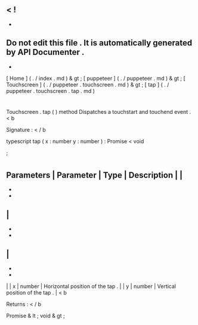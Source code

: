 <
!
-
-
Do
not
edit
this
file
.
It
is
automatically
generated
by
API
Documenter
.
-
-
>
[
Home
]
(
.
/
index
.
md
)
&
gt
;
[
puppeteer
]
(
.
/
puppeteer
.
md
)
&
gt
;
[
Touchscreen
]
(
.
/
puppeteer
.
touchscreen
.
md
)
&
gt
;
[
tap
]
(
.
/
puppeteer
.
touchscreen
.
tap
.
md
)
#
#
Touchscreen
.
tap
(
)
method
Dispatches
a
touchstart
and
touchend
event
.
<
b
>
Signature
:
<
/
b
>
typescript
tap
(
x
:
number
y
:
number
)
:
Promise
<
void
>
;
#
#
Parameters
|
Parameter
|
Type
|
Description
|
|
-
-
-
|
-
-
-
|
-
-
-
|
|
x
|
number
|
Horizontal
position
of
the
tap
.
|
|
y
|
number
|
Vertical
position
of
the
tap
.
|
<
b
>
Returns
:
<
/
b
>
Promise
&
lt
;
void
&
gt
;
